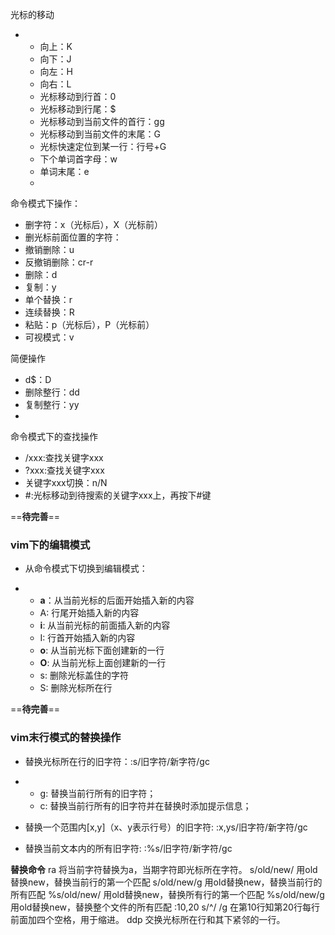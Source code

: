
光标的移动
- - 向上：K
  - 向下：J
  - 向左：H
  - 向右：L
  - 光标移动到行首：0
  - 光标移动到行尾：$
  - 光标移动到当前文件的首行：gg
  - 光标移动到当前文件的末尾：G
  - 光标快速定位到某一行：行号+G
  - 下个单词首字母：w
  - 单词末尾：e
  - 

命令模式下操作：

- 删字符：x（光标后），X（光标前）
- 删光标前面位置的字符：
- 撤销删除：u
- 反撤销删除：cr-r
- 删除：d
- 复制：y
- 单个替换：r
- 连续替换：R
- 粘贴：p（光标后），P（光标前）
- 可视模式：v



简便操作

- d$：D
- 删除整行：dd
- 复制整行：yy
- 

命令模式下的查找操作

- /xxx:查找关键字xxx
- ?xxx:查找关键字xxx
- 关键字xxx切换：n/N
- \#:光标移动到待搜索的关键字xxx上，再按下#键

==**待完善**==



### **vim下的编辑模式**

- 从命令模式下切换到编辑模式：

- - **a**：从当前光标的后面开始插入新的内容
  - A: 行尾开始插入新的内容
  - **i**: 从当前光标的前面插入新的内容
  - I: 行首开始插入新的内容
  - **o**: 从当前光标下面创建新的一行
  - **O**: 从当前光标上面创建新的一行
  - s: 删除光标盖住的字符
  - S: 删除光标所在行



==**待完善**==



### **vim末行模式的替换操作**

- 替换光标所在行的旧字符：:s/旧字符/新字符/gc

- - g: 替换当前行所有的旧字符；
  - c: 替换当前行所有的旧字符并在替换时添加提示信息；



- 替换一个范围内[x,y]（x、y表示行号）的旧字符: :x,ys/旧字符/新字符/gc
- 替换当前文本内的所有旧字符: :%s/旧字符/新字符/gc

**替换命令**
ra 将当前字符替换为a，当期字符即光标所在字符。
s/old/new/ 用old替换new，替换当前行的第一个匹配
s/old/new/g 用old替换new，替换当前行的所有匹配
%s/old/new/ 用old替换new，替换所有行的第一个匹配
%s/old/new/g 用old替换new，替换整个文件的所有匹配
:10,20 s/^/ /g 在第10行知第20行每行前面加四个空格，用于缩进。
ddp 交换光标所在行和其下紧邻的一行。




